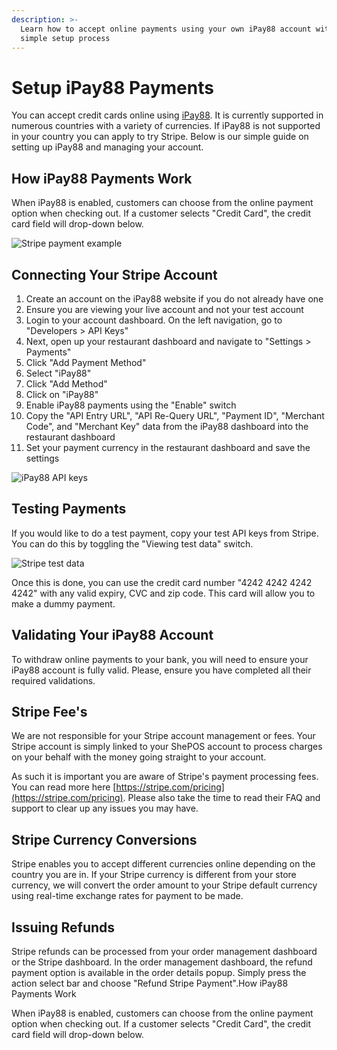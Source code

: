 ```yaml
---
description: >-
  Learn how to accept online payments using your own iPay88 account with our
  simple setup process
---
```


# Setup iPay88 Payments

You can accept credit cards online using [iPay88](https://www.ipay88.co.id/). It is currently supported in numerous countries with a variety of currencies. If iPay88 is not supported in your country you can apply to try Stripe. Below is our simple guide on setting up iPay88 and managing your account.

## How iPay88 Payments Work

When iPay88 is enabled, customers can choose from the online payment option when checking out. If a customer selects "Credit Card", the credit card field will drop-down below.

![Stripe payment example](https://storage.crisp.chat/users/helpdesk/website/e903fdb8557a9800/image_16wk7ks.png)

## Connecting Your Stripe Account

1. Create an account on the iPay88 website if you do not already have one
2. Ensure you are viewing your live account and not your test account 
3. Login to your account dashboard. On the left navigation, go to "Developers &gt; API Keys"
4. Next, open up your restaurant dashboard and navigate to "Settings &gt; Payments"
5. Click "Add Payment Method"
6. Select "iPay88"
7. Click "Add Method"
8. Click on "iPay88"
9. Enable iPay88 payments using the "Enable" switch
10. Copy the "API Entry URL", "API Re-Query URL", "Payment ID", "Merchant Code", and "Merchant Key" data from the iPay88 dashboard into the restaurant dashboard
11. Set your payment currency in the restaurant dashboard and save the settings

![iPay88 API keys](https://storage.crisp.chat/users/helpdesk/website/e903fdb8557a9800/image_4cpfy8.png)

## Testing Payments

If you would like to do a test payment, copy your test API keys from Stripe. You can do this by toggling the "Viewing test data" switch.

![Stripe test data](https://storage.crisp.chat/users/helpdesk/website/e903fdb8557a9800/image_1bjx53a.png)

Once this is done, you can use the credit card number "4242 4242 4242 4242" with any valid expiry, CVC and zip code. This card will allow you to make a dummy payment.

## Validating Your iPay88 Account

To withdraw online payments to your bank, you will need to ensure your iPay88 account is fully valid. Please, ensure you have completed all their required validations.

## Stripe Fee's

We are not responsible for your Stripe account management or fees. Your Stripe account is simply linked to your ShePOS account to process charges on your behalf with the money going straight to your account.

As such it is important you are aware of Stripe's payment processing fees. You can read more here [https://stripe.com/pricing](https://stripe.com/pricing). Please also take the time to read their FAQ and support to clear up any issues you may have.

## Stripe Currency Conversions

Stripe enables you to accept different currencies online depending on the country you are in. If your Stripe currency is different from your store currency, we will convert the order amount to your Stripe default currency using real-time exchange rates for payment to be made.

## Issuing Refunds

Stripe refunds can be processed from your order management dashboard or the Stripe dashboard. In the order management dashboard, the refund payment option is available in the order details popup. Simply press the action select bar and choose "Refund Stripe Payment".How iPay88 Payments Work

When iPay88 is enabled, customers can choose from the online payment option when checking out. If a customer selects "Credit Card", the credit card field will drop-down below.



